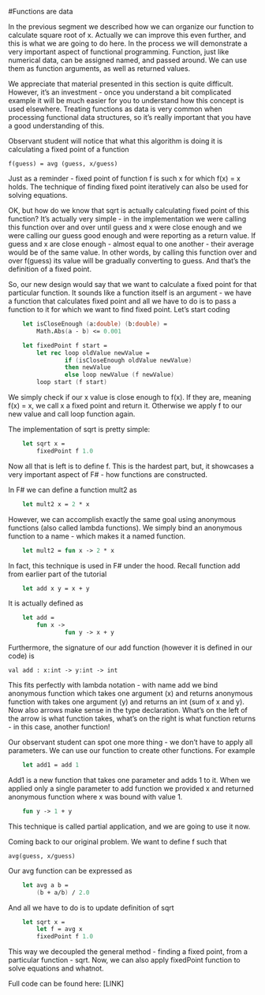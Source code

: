 #Functions are data 

In the previous segment we described how we can organize our function to calculate square root of x. Actually we can improve this even further, and this is what we are going to do here. In the process we will demonstrate a very important aspect of functional programming. Function, just like numerical data, can be assigned named, and passed around. We can use them as function arguments, as well as returned values. 

We appreciate that material presented in this section is quite difficult. However, it’s an investment - once you understand a bit complicated example it will be much easier for you to understand how this concept is used elsewhere. Treating functions as data is very common when processing functional data structures, so it’s really important that you have a good understanding of this. 

Observant student will notice that what this algorithm is doing it is calculating a fixed point of a function 

    f(guess) = avg (guess, x/guess)

Just as a reminder - fixed point of function f is such x for which f(x) = x holds. The technique of finding fixed point iteratively can also be used for solving equations.

OK, but how do we know that sqrt is actually calculating fixed point of this function? It’s actually very simple - in the implementation we were calling this function over and over until guess and x were close enough and we were calling our guess good enough and were reporting as a return value. If guess and x are close enough - almost equal to one another - their average would be of the same value. In other words, by calling this function over and over f(guess) its value will be gradually converting to guess. And that’s the definition of a fixed point.

So, our new design would say that we want to calculate a fixed point for that particular function. It sounds like a function itself is an argument - we have a function that calculates fixed point and all we have to do is to pass a function to it for which we want to find fixed point. Let’s start coding

```fsharp
    let isCloseEnough (a:double) (b:double) =
        Math.Abs(a - b) <= 0.001

    let fixedPoint f start =
        let rec loop oldValue newValue =
                if (isCloseEnough oldValue newValue)
                then newValue
                else loop newValue (f newValue)
        loop start (f start)
```

We simply check if our x value is close enough to f(x). If they are, meaning f(x) = x, we call x a fixed point and return it. Otherwise we apply f to our new value and call loop function again. 

The implementation of sqrt is pretty simple:

```fsharp
    let sqrt x =
        fixedPoint f 1.0
```

Now all that is left is to define f. This is the hardest part, but, it showcases a very important aspect of F# - how functions are constructed.

In F# we can define a function mult2 as 

```fsharp
    let mult2 x = 2 * x
```

However, we can accomplish exactly the same goal using anonymous functions (also called lambda functions). We simply bind an anonymous function to a name - which makes it a named function. 

```fsharp
    let mult2 = fun x -> 2 * x
```

In fact, this technique is used in F# under the hood. Recall function add from earlier part of the tutorial

```fsharp
    let add x y = x + y 
```

It is actually defined as 

```fsharp
    let add =
        fun x ->
                fun y -> x + y
```

Furthermore, the signature of our add function (however it is defined in our code) is

    val add : x:int -> y:int -> int

This fits perfectly with lambda notation - with name add we bind anonymous function which takes one argument (x) and returns anonymous function with takes one argument (y) and returns an int (sum of x and y). Now also arrows make sense in the type declaration. What’s on the left of the arrow is what function takes, what’s on the right is what function returns - in this case, another function!

Our observant student can spot one more thing - we don’t have to apply all parameters. We can use our function to create other functions. For example 

```fsharp
    let add1 = add 1 
```

Add1 is a new function that takes one parameter and adds 1 to it. When we applied only a single parameter to add function we provided x and returned anonymous function where x was bound with value 1.

```fsharp
    fun y -> 1 + y
```

This technique is called partial application, and we are going to use it now.

Coming back to our original problem. We want to define f such that

    avg(guess, x/guess)

Our avg function can be expressed as 

```fsharp
    let avg a b =
        (b + a/b) / 2.0
```

And all we have to do is to update definition of sqrt 

```fsharp
    let sqrt x =
        let f = avg x
        fixedPoint f 1.0
```

This way we decoupled the general method - finding a fixed point, from a particular function - sqrt. Now, we can also apply fixedPoint function to solve equations and whatnot.

Full code can be found here: [LINK]